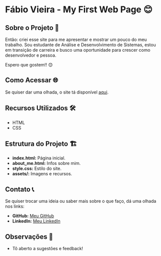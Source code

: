 # Fábio Vieira - My First Web Page 😊

## Sobre o Projeto 🚀

Então: criei esse site para me apresentar e mostrar um pouco do meu trabalho. Sou estudante de Análise e Desenvolvimento de Sistemas, estou em transição de carreira e busco uma oportunidade para crescer como desenvolvedor e pessoa.

Espero que gostem!! 😊

## Como Acessar 🌐

Se quiser dar uma olhada, o site tá disponível [aqui](https://curriculo-web-neon.vercel.app/).

## Recursos Utilizados 🛠️

- HTML
- CSS

## Estrutura do Projeto 🏗️

- **index.html:** Página inicial.
- **about_me.html:** Infos sobre mim.
- **style.css:** Estilo do site.
- **assets/:** Imagens e recursos.

## Contato 📞

Se quiser trocar uma ideia ou saber mais sobre o que faço, dá uma olhada nos links:

- **GitHub:** [Meu GitHub](https://www.github.com/fgv003/)
- **LinkedIn:** [Meu LinkedIn](https://www.linkedin.com/in/fabiovieira03/)

## Observações 📝

- Tô aberto a sugestões e feedback!
